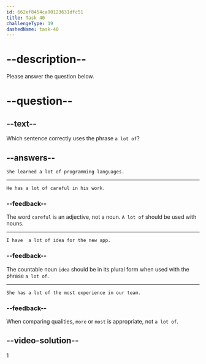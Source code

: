 ```yaml
---
id: 662ef8454ca90123631dfc51
title: Task 40
challengeType: 19
dashedName: task-40
---
```


# --description--

Please answer the question below.

# --question--

## --text--

Which sentence correctly uses the phrase `a lot of`?

## --answers--

`She learned a lot of programming languages.`

---

`He has a lot of careful in his work.`

### --feedback--

The word `careful` is an adjective, not a noun. `A lot of` should be used with nouns.

---

`I have  a lot of idea for the new app.`

### --feedback--

The countable noun `idea` should be in its plural form when used with the phrase `a lot of`.

---

`She has a lot of the most experience in our team.`

### --feedback--

When comparing qualities, `more` or `most` is appropriate, not `a lot of`.

## --video-solution--

1
